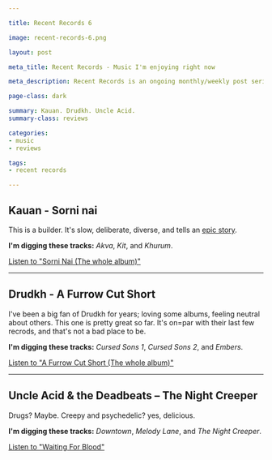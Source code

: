 ```yaml
---

title: Recent Records 6

image: recent-records-6.png

layout: post

meta_title: Recent Records - Music I'm enjoying right now

meta_description: Recent Records is an ongoing monthly/weekly post series about albums I'm digging.

page-class: dark

summary: Kauan. Drudkh. Uncle Acid.
summary-class: reviews

categories:
- music
- reviews

tags:
- recent records

---
```


## Kauan - Sorni nai

This is a builder. It's slow, deliberate, diverse, and tells an [epic story](http://www.sputnikmusic.com/review/68880/Kauan-Sorni-Nai/).

**I'm digging these tracks:** _Akva_, _Kit_, and _Khurum_.

[Listen to "Sorni Nai (The whole album)"](https://blood-music.bandcamp.com/album/sorni-nai)


* * *

## Drudkh - A Furrow Cut Short

I've been a big fan of Drudkh for years; loving some albums, feeling neutral about others. This one is pretty great so far. It's on=par with their last few recrods, and that's not a bad place to be.

**I'm digging these tracks:** _Cursed Sons 1_, _Cursed Sons 2_, and _Embers_.

[Listen to "A Furrow Cut Short (The whole album)"](https://drudkh.bandcamp.com/album/a-furrow-cut-short)


* * *

## Uncle Acid & the Deadbeats – The Night Creeper

Drugs? Maybe. Creepy and psychedelic? yes, delicious.

**I'm digging these tracks:** _Downtown_, _Melody Lane_, and _The Night Creeper_.

[Listen to "Waiting For Blood"](https://www.youtube.com/watch?v=Mbwk228vtkg)
